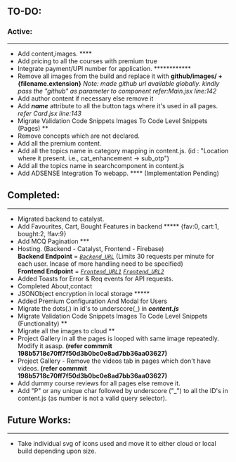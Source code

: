 ## TO-DO:


### Active:
---
- Add content,images. **** <br>
- Add pricing to all the courses with premium true <br>
- Integrate payment/UPI number for application. ************ <br>
- Remove all images from the build and replace it with **github/images/ + {filename.extension}** *Note: made github url available globally. kindly pass the "github" as parameter to component refer:Main.jsx line:142* <br>
- Add author content if necessary else remove it <br>
- Add ***name*** attribute to all the button tags where it's used in all pages. *refer Card.jsx line:143* <br>
- Migrate Validation Code Snippets Images To Code Level Snippets (Pages) ** <br>
- Remove concepts which are not declared. <br>
- Add all the premium content. <br>
- Add all the topics name in category mapping in content.js. (id : "Location where it present. i.e., cat_enhancement -> sub_otp") <br>
- Add all the topics name in searchcomponent in content.js <br>
- Add ADSENSE Integration To webapp. **** (Implementation Pending) <br>

## Completed:
---
- Migrated backend to catalyst. <br>
- Add Favourites, Cart, Bought Features in backend ***** {fav:0, cart:1, bought:2, !fav:9} <br>
- Add MCQ Pagination *** <br>
- Hosting. (Backend - Catalyst, Frontend - Firebase) <br>
	**Backend Endpoint** = *[`Backend_URL`](https://project-rainfall-828851007.development.catalystserverless.com/server/pega/)* (Limits 30 requests per minute for each user. Incase of more handling need to be specified) <br>
	**Frontend Endpoint** = *[`Frontend_URL1`](https://safe-1efcc.web.app/) [`Frontend_URL2`](https://pegahash.web.app/)* <br>
- Added Toasts for Error & Req events for API requests. <br>
- Completed About,contact <br>
- JSONObject encryption in local storage ***** <br>
- Added Premium Configuration And Modal for Users <br>
- Migrate the dots(.) in id's to underscore(_) in ***content.js***<br>
- Migrate Validation Code Snippets Images To Code Level Snippets (Functionality) ** <br>
- Migrate all the images to cloud ** <br>
- Project Gallery in all the pages is looped with same image repeatedly. Modify it asasp. **(refer commmit 198b5718c70ff7f50d3b0bc0e8ad7bb36aa03627)** <br>
- Project Gallery - Remove the videos tab in pages which don't have videos. **(refer commmit 198b5718c70ff7f50d3b0bc0e8ad7bb36aa03627)** <br>
- Add dummy course reviews for all pages else remove it. <br>
- Add "P" or any unique char followed by underscore ("_") to all the ID's in content.js (as number is not a valid query selector). <br>

## Future Works:
---
- Take individual svg of icons used and move it to either cloud or local build depending upon size. <br>